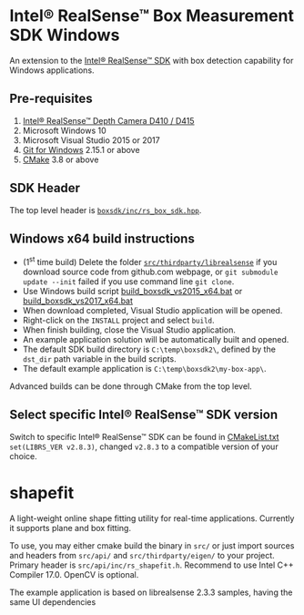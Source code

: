 # Intel® RealSense™ Box Measurement SDK Windows

An extension to the [Intel® RealSense™ SDK](https://github.com/IntelRealSensen/librealsense) with box detection capability for Windows applications.

## Pre-requisites

1. [Intel® RealSense™ Depth Camera D410 / D415](https://www.intel.com/realsense)
2. Microsoft Windows 10
3. Microsoft Visual Studio 2015 or 2017
4. [Git for Windows](https://git-scm.com/download/win) 2.15.1 or above
5. [CMake](https://cmake.org/download/) 3.8 or above 

## SDK Header

The top level header is [`boxsdk/inc/rs_box_sdk.hpp`](boxsdk/inc/rs_box_sdk.hpp).

## Windows x64 build instructions

- (1<sup>st</sup> time build) Delete the folder [`src/thirdparty/librealsense`](src/thirdparty/librealsense) if you download source code from github.com webpage, or `git submodule update --init` failed if you use command line `git clone`.
- Use Windows build script [build_boxsdk_vs2015_x64.bat](build_boxsdk_vs2015_x64.bat) or [build_boxsdk_vs2017_x64.bat](build_boxsdk_vs2017_x64.bat)
- When download completed, Visual Studio application will be opened.
- Right-click on the `INSTALL` project and select `build`.
- When finish building, close the Visual Studio application. 
- An example application solution will be automatically built and opened.
- The default SDK build directory is `C:\temp\boxsdk2\`, defined by the `dst_dir` path variable in the build scripts. 
- The default example application is `C:\temp\boxsdk2\my-box-app\`.

Advanced builds can be done through CMake from the top level.

## Select specific Intel® RealSense™ SDK version

Switch to specific Intel® RealSense™ SDK can be found in [CMakeList.txt](CMakeList.txt) `set(LIBRS_VER v2.8.3)`, changed `v2.8.3` to a compatible version of your choice.

# shapefit

A light-weight online shape fitting utility for real-time applications. Currently it supports plane and box fitting.

To use, you may either cmake build the binary in `src/` or just import sources and headers from `src/api/` and `src/thirdparty/eigen/` to your project. 
Primary header is `src/api/inc/rs_shapefit.h`. Recommend to use Intel C++ Compiler 17.0. OpenCV is optional.

The example application is based on librealsense 2.3.3 samples, having the same UI dependencies
